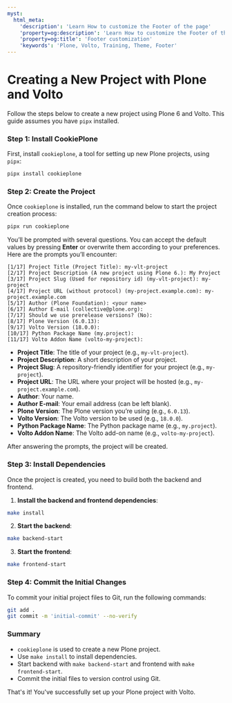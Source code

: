 ```yaml
---
myst:
  html_meta:
    'description': 'Learn How to customize the Footer of the page'
    'property=og:description': 'Learn How to customize the Footer of the page'
    'property=og:title': 'Footer customization'
    'keywords': 'Plone, Volto, Training, Theme, Footer'
---
```


# Creating a New Project with Plone and Volto

Follow the steps below to create a new project using Plone 6 and Volto. This guide assumes you have `pipx` installed.

### Step 1: Install CookiePlone

First, install `cookieplone`, a tool for setting up new Plone projects, using `pipx`:

```bash
pipx install cookieplone
```

### Step 2: Create the Project

Once `cookieplone` is installed, run the command below to start the project creation process:

```bash
pipx run cookieplone
```

You’ll be prompted with several questions. You can accept the default values by pressing **Enter** or overwrite them according to your preferences. Here are the prompts you’ll encounter:

```
[1/17] Project Title (Project Title): my-vlt-project
[2/17] Project Description (A new project using Plone 6.): My Project
[3/17] Project Slug (Used for repository id) (my-vlt-project): my-project
[4/17] Project URL (without protocol) (my-project.example.com): my-project.example.com
[5/17] Author (Plone Foundation): <your name>
[6/17] Author E-mail (collective@plone.org):
[7/17] Should we use prerelease versions? (No):
[8/17] Plone Version (6.0.13):
[9/17] Volto Version (18.0.0):
[10/17] Python Package Name (my.project):
[11/17] Volto Addon Name (volto-my-project):
```

- **Project Title**: The title of your project (e.g., `my-vlt-project`).
- **Project Description**: A short description of your project.
- **Project Slug**: A repository-friendly identifier for your project (e.g., `my-project`).
- **Project URL**: The URL where your project will be hosted (e.g., `my-project.example.com`).
- **Author**: Your name.
- **Author E-mail**: Your email address (can be left blank).
- **Plone Version**: The Plone version you’re using (e.g., `6.0.13`).
- **Volto Version**: The Volto version to be used (e.g., `18.0.0`).
- **Python Package Name**: The Python package name (e.g., `my.project`).
- **Volto Addon Name**: The Volto add-on name (e.g., `volto-my-project`).

After answering the prompts, the project will be created.

### Step 3: Install Dependencies

Once the project is created, you need to build both the backend and frontend.

1. **Install the backend and frontend dependencies**:

```bash
make install
```

2. **Start the backend**:

```bash
make backend-start
```

3. **Start the frontend**:

```bash
make frontend-start
```

### Step 4: Commit the Initial Changes

To commit your initial project files to Git, run the following commands:

```bash
git add .
git commit -m 'initial-commit' --no-verify
```

### Summary

- `cookieplone` is used to create a new Plone project.
- Use `make install` to install dependencies.
- Start backend with `make backend-start` and frontend with `make frontend-start`.
- Commit the initial files to version control using Git.

That's it! You've successfully set up your Plone project with Volto.
